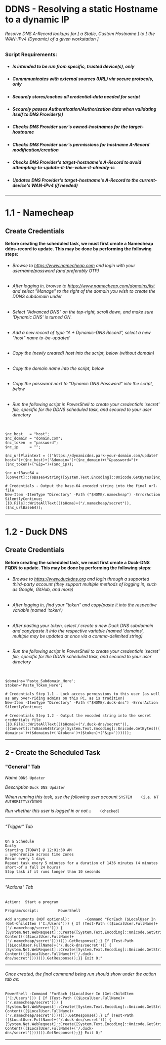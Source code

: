 # DDNS - Resolving a static Hostname to a dynamic IP
###### Resolve DNS A-Record lookups for [ a Static, Custom Hostname ] to [ the WAN-IPv4 (Dynamic) of a given workstation ]

### Script Requirements:
* ##### Is intended to be run from specific, trusted device(s), only
* ##### Commmunicates with external sources (URL) via secure protocols, only
* ##### Securely stores/caches all credential-data needed for script
* ##### Securely passes Authentication/Authorization data when validating itself to DNS Provider(s)
* ##### Checks DNS Provider user's owned-hostnames for the target-hostname
* ##### Checks DNS Provider user's permissions for hostname A-Record modification/creation
* ##### Checks DNS Provider's target-hostname's A-Record to avoid attempting-to-update-it-the-value-it-already-is
* ##### Updates DNS Provider's target-hostname's A-Record to the current-device's WAN-IPv4 (if needed)
***


# 1.1 - Namecheap

## Create Credentials
#### Before creating the scheduled task, we must first create a Namecheap ddns-record to update. This may be done by performing the following steps:

* ###### Browse to https://www.namecheap.com and login with your username/password (and preferably OTP)
* ###### After logging in, browse to https://www.namecheap.com/domains/list and select "Manage" to the right of the domain you wish to create the DDNS subdomain under
* ###### Select "Advanced DNS" on the top-right, scroll down, and make sure 'Dynamic DNS' is turned ON.
* ###### Add a new record of type "A + Dynamic-DNS Record", select a new "host" name to-be-updated
* ###### Copy the (newly created) host into the script, below (without domain)
* ###### Copy the domain name into the script, below
* ###### Copy the password next to "Dynamic DNS Password" into the script, below
* ###### Run the following script in PowerShell to create your credentials 'secret' file, specific for the DDNS scheduled task, and secured to your user directory
```

$nc_host   = "host";
$nc_domain = "domain.com";
$nc_token  = "password";
$nc_ip     = "";

$nc_urlPlaintext = (("https://dynamicdns.park-your-domain.com/update?host=")+($nc_host)+("&domain=")+($nc_domain)+("&password=")+($nc_token)+("&ip=")+($nc_ip));

$nc_urlBase64 = [Convert]::ToBase64String([System.Text.Encoding]::Unicode.GetBytes($nc_urlPlaintext));

# Credentials - Output the base-64 encoded string into the final url-file
New-Item -ItemType "Directory" -Path ("$HOME/.namecheap") -ErrorAction SilentlyContinue;
[IO.File]::WriteAllText((($Home)+("/.namecheap/secret")),($nc_urlBase64));

```
***


# 1.2 - Duck DNS

## Create Credentials
#### Before creating the scheduled task, we must first create a Duck-DNS FQDN to update. This may be done by performing the following steps:

* ###### Browse to https://www.duckdns.org and login through a supported third-party account (they support multiple methods of logging in, such as Google, GitHub, and more)
* ###### After logging in, find your "token" and copy/paste it into the respective variable (named 'token')
* ###### After pasting your token, select / create a new Duck DNS subdomain and copy/paste it into the respective variable (named 'domains', multiple may be updated at once via a comma-delimited string)
* ###### Run the following script in PowerShell to create your credentials 'secret' file, specific for the DDNS scheduled task, and secured to your user directory
```

$domains='Paste_Subdomain_Here';
$token='Paste_Token_Here';

# Credentials Step 1.1 - Lock access permissions to this user (as well as any over-riding admins on this PC, as is tradition)
New-Item -ItemType "Directory" -Path ("$HOME/.duck-dns") -ErrorAction SilentlyContinue;

# Credentials Step 1.2 - Output the encoded string into the secret credentials file
[IO.File]::WriteAllText((($Home)+("/.duck-dns/secret")),([Convert]::ToBase64String([System.Text.Encoding]::Unicode.GetBytes((('https://www.duckdns.org/update?domains=')+($domains)+('&token=')+($token)+('&ip='))))));

```
***



## 2 - Create the Scheduled Task


### "General" Tab
*Name*
```DDNS Updater```

*Description*
```Duck DNS Updater```

*When running this task, use the following user account*
```SYSTEM    (i.e. NT AUTHORITY\SYSTEM)```

*Run whether this user is logged in or not*
```☑    (checked)```
***

###### "Trigger" Tab
```
On a Schedule
Daily
Starting [TODAY] @ 12:01:30 AM
☑ Synchronize across time zones
Recur every 1 days
Repeat task every 5 minutes for a duration of 1436 minutes (4 minutes short-of a full 24 hours)
Stop task if it runs longer than 10 seconds
```
***


###### "Actions" Tab
```
Action:  Start a program

Program/script:			PowerShell

Add arguments (NOT optional):		-Command "ForEach ($LocalUser In (Get-ChildItem ('C:/Users'))) { If (Test-Path (($LocalUser.FullName)+('/.namecheap/secret'))) { [System.Net.WebRequest]::Create([System.Text.Encoding]::Unicode.GetString([System.Convert]::FromBase64String((Get-Content((($LocalUser.FullName)+('/.namecheap/secret'))))))).GetResponse();} If (Test-Path (($LocalUser.FullName)+('/.duck-dns/secret'))) { [System.Net.WebRequest]::Create([System.Text.Encoding]::Unicode.GetString([System.Convert]::FromBase64String((Get-Content((($LocalUser.FullName)+('/.duck-dns/secret'))))))).GetResponse();}} Exit 0;"
```
***

###### Once created, the final command being run should show under the action tab as:
```
PowerShell -Command "ForEach ($LocalUser In (Get-ChildItem ('C:/Users'))) { If (Test-Path (($LocalUser.FullName)+('/.namecheap/secret'))) { [System.Net.WebRequest]::Create([System.Text.Encoding]::Unicode.GetString([System.Convert]::FromBase64String((Get-Content((($LocalUser.FullName)+('/.namecheap/secret'))))))).GetResponse();} If (Test-Path (($LocalUser.FullName)+('/.duck-dns/secret'))) { [System.Net.WebRequest]::Create([System.Text.Encoding]::Unicode.GetString([System.Convert]::FromBase64String((Get-Content((($LocalUser.FullName)+('/.duck-dns/secret'))))))).GetResponse();}} Exit 0;"
```
***
